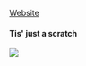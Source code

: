 [Website](https://AshVoid427.github.io/MathData24/)

#### Tis' just a scratch

<img src="https://www.mtgnexus.com/img/ccc/ren/21031/214875.jpg?t=2024-04-01-02:35:26">
